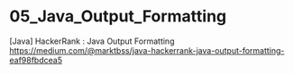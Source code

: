 # 05_Java_Output_Formatting
[Java] HackerRank : Java Output Formatting
https://medium.com/@marktbss/java-hackerrank-java-output-formatting-eaf98fbdcea5
